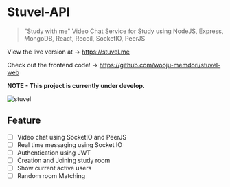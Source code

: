 # Stuvel-API

> "Study with me" Video Chat Service for Study using NodeJS, Express, MongoDB, React, Recoil, SocketIO, PeerJS

View the live version at -> https://stuvel.me

Check out the frontend code! -> https://github.com/wooju-memdori/stuvel-web

**NOTE - This project is currently under develop.**

![stuvel](https://user-images.githubusercontent.com/50407047/128682790-6f71fb03-0208-42bc-a408-acce99ad325f.png)

## Feature
- [ ] Video chat using SocketIO and PeerJS 
- [ ] Real time messaging using Socket IO
- [ ] Authentication using JWT
- [ ] Creation and Joining study room
- [ ] Show current active users
- [ ] Random room Matching
